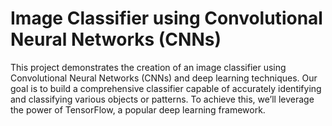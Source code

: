 # Image Classifier using Convolutional Neural Networks (CNNs)
This project demonstrates the creation of an image classifier using Convolutional Neural Networks (CNNs) and deep learning techniques. Our goal is to build a comprehensive classifier capable of accurately identifying and classifying various objects or patterns. To achieve this, we’ll leverage the power of TensorFlow, a popular deep learning framework.
